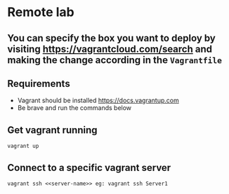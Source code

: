 # Remote lab

## You can specify the box you want to deploy by visiting https://vagrantcloud.com/search and making the change according in the `Vagrantfile`

## Requirements
-   Vagrant should be installed https://docs.vagrantup.com
-   Be brave and run the commands below

## Get vagrant running
`vagrant up`

## Connect to a specific vagrant server
`vagrant ssh <<server-name>> eg: vagrant ssh Server1`
